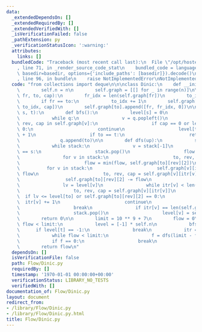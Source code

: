 ```yaml
---
data:
  _extendedDependsOn: []
  _extendedRequiredBy: []
  _extendedVerifiedWith: []
  _isVerificationFailed: false
  _pathExtension: py
  _verificationStatusIcon: ':warning:'
  attributes:
    links: []
  bundledCode: "Traceback (most recent call last):\n  File \"/opt/hostedtoolcache/Python/3.9.6/x64/lib/python3.9/site-packages/onlinejudge_verify/documentation/build.py\"\
    , line 71, in _render_source_code_stat\n    bundled_code = language.bundle(stat.path,\
    \ basedir=basedir, options={'include_paths': [basedir]}).decode()\n  File \"/opt/hostedtoolcache/Python/3.9.6/x64/lib/python3.9/site-packages/onlinejudge_verify/languages/python.py\"\
    , line 96, in bundle\n    raise NotImplementedError\nNotImplementedError\n"
  code: "from collections import deque\n\n\nclass Dinic:\n    def __init__(self, n):\n\
    \        self.n = n\n        self.graph = [[] for _ in range(n)]\n\n    def add_edge(self,\
    \ fr, to, cap):\n        fr_idx = len(self.graph[fr])\n        to_idx = len(self.graph[to])\n\
    \        if fr == to:\n            to_idx += 1\n        self.graph[fr].append([to,\
    \ to_idx, cap])\n        self.graph[to].append([fr, fr_idx, 0])\n\n    def max_flow(self,\
    \ s, t):\n        def bfs():\n            level[s] = 0\n            q = deque([s])\n\
    \            while q:\n                v = q.popleft()\n                for to,\
    \ rev, cap in self.graph[v]:\n                    if cap == 0 or level[to] >=\
    \ 0:\n                        continue\n                    level[to] = level[v]\
    \ + 1\n                    if to == t:\n                        return\n     \
    \               q.append(to)\n\n        def dfs(up):\n            stack = [t]\n\
    \            while stack:\n                v = stack[-1]\n                if v\
    \ == s:\n                    stack.pop()\n                    flow = up\n    \
    \                for v in stack:\n                        to, rev, cap = self.graph[v][itr[v]]\n\
    \                        flow = min(flow, self.graph[to][rev][2])\n          \
    \          for v in stack:\n                        self.graph[v][itr[v]][2] +=\
    \ flow\n                        to, rev, cap = self.graph[v][itr[v]]\n       \
    \                 self.graph[to][rev][2] -= flow\n                    return flow\n\
    \                lv = level[v]\n                while itr[v] < len(self.graph[v]):\n\
    \                    to, rev, cap = self.graph[v][itr[v]]\n                  \
    \  if lv <= level[to] or self.graph[to][rev][2] == 0:\n                      \
    \  itr[v] += 1\n                        continue\n                    stack.append(to)\n\
    \                    break\n                if itr[v] == len(self.graph[v]):\n\
    \                    stack.pop()\n                    level[v] = self.n\n    \
    \        return 0\n\n        limit = 10 ** 9 + 7\n        flow = 0\n        while\
    \ flow < limit:\n            level = [-1] * self.n\n            bfs()\n      \
    \      if level[t] == -1:\n                break\n            itr = [0] * self.n\n\
    \            while flow < limit:\n                f = dfs(limit - flow)\n    \
    \            if f == 0:\n                    break\n                flow += f\n\
    \        return flow\n"
  dependsOn: []
  isVerificationFile: false
  path: Flow/Dinic.py
  requiredBy: []
  timestamp: '1970-01-01 00:00:00+00:00'
  verificationStatus: LIBRARY_NO_TESTS
  verifiedWith: []
documentation_of: Flow/Dinic.py
layout: document
redirect_from:
- /library/Flow/Dinic.py
- /library/Flow/Dinic.py.html
title: Flow/Dinic.py
---
```

